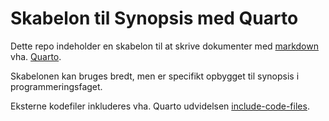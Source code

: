 # Skabelon til Synopsis med Quarto

Dette repo indeholder en skabelon til at skrive dokumenter med [markdown](https://quarto.org/docs/authoring/markdown-basics.html) vha. [Quarto](https://quarto.org/).

Skabelonen kan bruges bredt, men er specifikt opbygget til synopsis i programmeringsfaget.

Eksterne kodefiler inkluderes vha. Quarto udvidelsen [include-code-files](https://github.com/quarto-ext/include-code-files).
